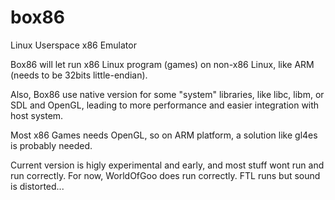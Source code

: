 # box86

Linux Userspace x86 Emulator

Box86 will let run x86 Linux program (games) on non-x86 Linux, like ARM (needs to be 32bits little-endian).

Also, Box86 use native version for some "system" libraries, like libc, libm, or SDL and OpenGL, leading to more performance and easier integration with host system.

Most x86 Games needs OpenGL, so on ARM platform, a solution like gl4es is probably needed.

Current version is higly experimental and early, and most stuff wont run and run correctly. For now, WorldOfGoo does run correctly. FTL runs but sound is distorted...
